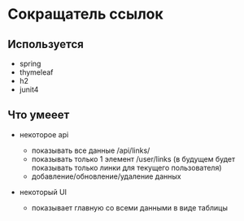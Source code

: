 # Cокращатель ссылок

## Используется
- spring
- thymeleaf
- h2
- junit4

## Что умееет
- некоторое api
    - показывать все данные /api/links/
    - показывать только 1 элемент /user/links (в будущем будет показывать только линки для текущего пользователя)
    - добавление/обновление/удаление данных

- некоторый UI
    - показывает главную со всеми данными в виде таблицы
